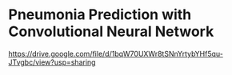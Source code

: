 # Pneumonia Prediction with Convolutional Neural Network

https://drive.google.com/file/d/1bqW70UXWr8tSNnYrtybYHf5qu-JTvgbc/view?usp=sharing